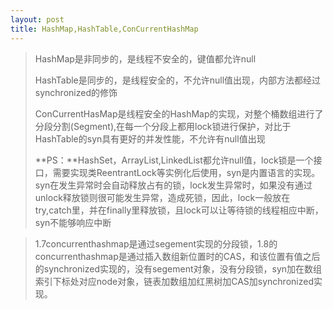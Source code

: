 ```yaml
---
layout: post
title: HashMap,HashTable,ConCurrentHashMap
---
```


> HashMap是非同步的，是线程不安全的，键值都允许null
>
> HashTable是同步的，是线程安全的，不允许null值出现，内部方法都经过synchronized的修饰
>
> ConCurrentHasMap是线程安全的HashMap的实现，对整个桶数组进行了分段分割(Segment),在每一个分段上都用lock锁进行保护，对比于HashTable的syn具有更好的并发性能，不允许有null值出现
>
> **PS：**HashSet，ArrayList,LinkedList都允许null值，lock锁是一个接口，需要实现类ReentrantLock等实例化后使用，syn是内置语言的实现。syn在发生异常时会自动释放占有的锁，lock发生异常时，如果没有通过unlock释放锁则很可能发生异常，造成死锁，因此，lock一般放在try,catch里，并在finally里释放锁，且lock可以让等待锁的线程相应中断，syn不能够响应中断

> 1.7concurrenthashmap是通过segement实现的分段锁，1.8的concurrenthashmap是通过插入数组新位置时的CAS，和该位置有值之后的synchronized实现的，没有segement对象，没有分段锁，syn加在数组索引下标处对应node对象，链表加数组加红黑树加CAS加synchronized实现。